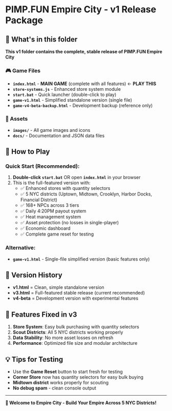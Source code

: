 # PIMP.FUN Empire City - v1 Release Package

## 📁 What's in this folder

**This v1 folder contains the complete, stable release of PIMP.FUN Empire City**

### 🎮 Game Files

- **`index.html`** - **MAIN GAME** (complete with all features) ← **PLAY THIS**
- **`store-systems.js`** - Enhanced store system module
- **`start.bat`** - Quick launcher (double-click to play)
- **`game-v1.html`** - Simplified standalone version (single file)
- **`game-v4-beta-backup.html`** - Development backup (reference only)

### 📁 Assets

- **`images/`** - All game images and icons
- **`docs/`** - Documentation and JSON data files

## 🚀 How to Play

### Quick Start (Recommended):
1. **Double-click `start.bat`** OR open **`index.html`** in your browser
2. This is the full-featured version with:
   - ✅ Enhanced stores with quantity selectors  
   - ✅ 5 NYC districts (Uptown, Midtown, Crooklyn, Harbor Docks, Financial District)
   - ✅ 168+ NPCs across 3 tiers
   - ✅ Daily 4:20PM payout system
   - ✅ Heat management system
   - ✅ Asset protection (no losses in single-player)
   - ✅ Economic dashboard
   - ✅ Complete game reset for testing

### Alternative:
- **`game-v1.html`** - Single-file simplified version (basic features only)

## 🔧 Version History

- **v1.html** = Clean, simple standalone version
- **v3.html** = Full-featured stable release (current recommended)
- **v4-beta** = Development version with experimental features

## 🎯 Features Fixed in v3

1. **Store System**: Easy bulk purchasing with quantity selectors
2. **Scout Districts**: All 5 NYC districts working properly
3. **Data Stability**: No more asset losses on refresh
4. **Performance**: Optimized file size and modular architecture

## 💡 Tips for Testing

- Use the **Game Reset** button to start fresh for testing
- **Corner Store** now has quantity selectors for easy bulk buying
- **Midtown district** works properly for scouting
- **No debug spam** - clean console output

---

**🗽 Welcome to Empire City - Build Your Empire Across 5 NYC Districts!**

